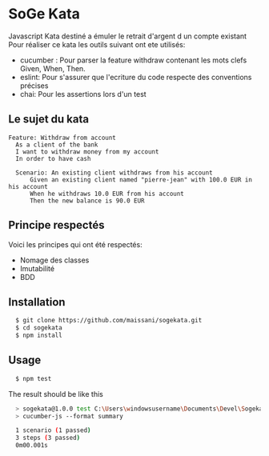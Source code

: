 # SoGe Kata

Javascript Kata destiné a émuler le retrait d'argent d un compte existant
Pour réaliser ce kata les outils suivant ont ete utilisés:

- cucumber : Pour parser la feature withdraw contenant les mots clefs Given, When, Then.
- eslint: Pour s'assurer que l'ecriture du code respecte des conventions précises
- chai: Pour les assertions lors d'un test

## Le sujet du kata
``` gherkin
Feature: Withdraw from account
  As a client of the bank
  I want to withdraw money from my account
  In order to have cash

  Scenario: An existing client withdraws from his account
      Given an existing client named "pierre-jean" with 100.0 EUR in his account
      When he withdraws 10.0 EUR from his account
      Then the new balance is 90.0 EUR
```

## Principe respectés
Voici les principes qui ont été respectés: 
- Nomage des classes
- Imutabilité
- BDD

## Installation
``` bash
  $ git clone https://github.com/maissani/sogekata.git
  $ cd sogekata
  $ npm install
```

## Usage
``` bash
  $ npm test
```

The result should be like this 
``` bash
  > sogekata@1.0.0 test C:\Users\windowsusername\Documents\Devel\Sogekata // ie: I was on windows as soon as i made this kata
  > cucumber-js --format summary

  1 scenario (1 passed)
  3 steps (3 passed)
  0m00.001s
```